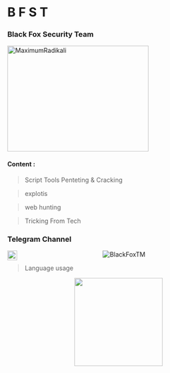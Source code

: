 # B F S T 
 ### Black Fox Security Team 
 
<img alt="MaximumRadikali" src="https://www.uplooder.net/img/image/80/b49cfc70b4259417faa0bd05bc6345ff/photo-2022-07-22-00-48-31.jpg" width="320" height="240"/>
 
#### Content : 
> Script Tools Penteting & Cracking 

> explotis

> web hunting 

> Tricking From Tech





### Telegram Channel 

<a href="https://t.me/BlackFoxSecurityTeam">
  <img align="left" alt="BFST Telegram" width="22px" src="https://www.iconfinder.com/icons/3069742/download/png/512" />
</a>


<p align="center"> <img src="https://github-readme-stats.vercel.app/api?username=BlackFoxTM&show_icons=true&theme=gotham" alt="BlackFoxTM" />
  
 
> Language usage

<div align="center">
    <img height="200px" src="https://github-readme-stats-api-holic-x.vercel.app/api/top-langs/?username=BlackFoxTM&theme=gruvbox_light&layout=compact"/>
</div>

